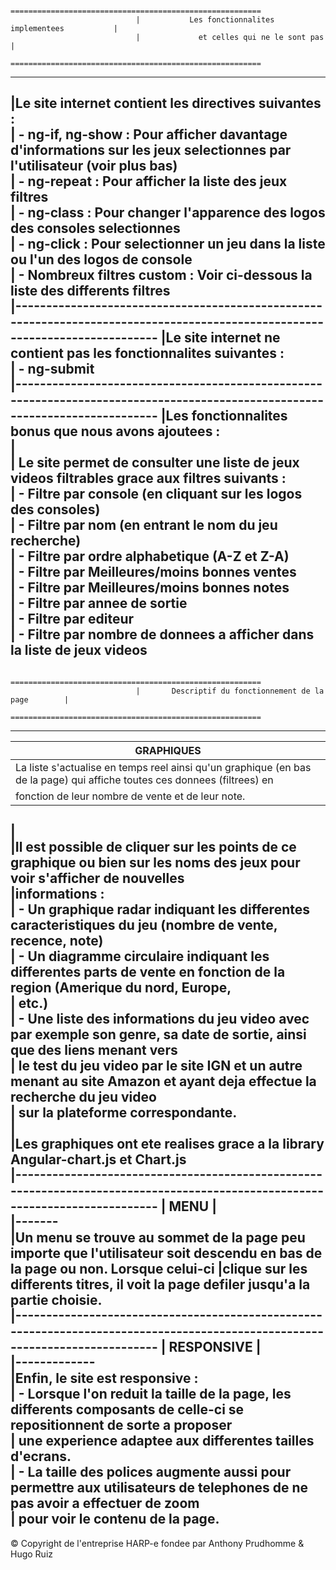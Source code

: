 								========================================================
								|			Les fonctionnalites implementees		   |
								|			  et celles qui ne le sont pas 			   |
								========================================================
-------------------------------------------------------------------------------------------------------------------------------
|Le site internet contient les directives suivantes :																		  
|	- ng-if, ng-show : Pour afficher davantage d'informations sur les jeux selectionnes par l'utilisateur (voir plus bas)	  
|	- ng-repeat : Pour afficher la liste des jeux filtres																	  
|	- ng-class : Pour changer l'apparence des logos des consoles selectionnes												  
|	- ng-click : Pour selectionner un jeu dans la liste ou l'un des logos de console										  
|	- Nombreux filtres custom : Voir ci-dessous la liste des differents filtres												  
|-----------------------------------------------------------------------------------------------------------------------------
|Le site internet ne contient pas les fonctionnalites suivantes :															  
|	- ng-submit																												  
|-----------------------------------------------------------------------------------------------------------------------------
|Les fonctionnalites bonus que nous avons ajoutees :																		  
|																															  
|	Le site permet de consulter une liste de jeux videos filtrables grace aux filtres suivants :							  
|		- Filtre par console (en cliquant sur les logos des consoles)														  
|		- Filtre par nom (en entrant le nom du jeu recherche)																  
|		- Filtre par ordre alphabetique (A-Z et Z-A)																		  
|		- Filtre par Meilleures/moins bonnes ventes																			  
|		- Filtre par Meilleures/moins bonnes notes																			  
|		- Filtre par annee de sortie																						  
|		- Filtre par editeur																								  
|		- Filtre par nombre de donnees a afficher dans la liste de jeux videos												  
-------------------------------------------------------------------------------------------------------------------------------

								========================================================
								|		Descriptif du fonctionnement de la page		   |
								========================================================
-------------------------------------------------------------------------------------------------------------------------------
| GRAPHIQUES |																												  
|-------------																												  
|La liste s'actualise en temps reel ainsi qu'un graphique (en bas de la page) qui affiche toutes ces donnees (filtrees) en    
|fonction de leur nombre de vente et de leur note.																			  
|																															  
|Il est possible de cliquer sur les points de ce graphique ou bien sur les noms des jeux pour voir s'afficher de nouvelles	  
|informations :																												  
|	- Un graphique radar indiquant les differentes caracteristiques du jeu (nombre de vente, recence, note)					  
|	- Un diagramme circulaire indiquant les differentes parts de vente en fonction de la region (Amerique du nord, Europe,	  
|	etc.)																													  
|	- Une liste des informations du jeu video avec par exemple son genre, sa date de sortie, ainsi que des liens menant vers  
|	le test du jeu video par le site IGN et un autre menant au site Amazon et ayant deja effectue la recherche du jeu video   
|	sur la plateforme correspondante.																						  
|																															  
|Les graphiques ont ete realises grace a la library Angular-chart.js et Chart.js 											  
|-----------------------------------------------------------------------------------------------------------------------------
| MENU |																												  	  
|-------																													  
|Un menu se trouve au sommet de la page peu importe que l'utilisateur soit descendu en bas de la page ou non. Lorsque celui-ci
|clique sur les differents titres, il voit la page defiler jusqu'a la partie choisie.										  
|-----------------------------------------------------------------------------------------------------------------------------
| RESPONSIVE |																												  
|-------------																												  
|Enfin, le site est responsive :																							  
|	- Lorsque l'on reduit la taille de la page, les differents composants de celle-ci se repositionnent de sorte a proposer	  
|	une experience adaptee aux differentes tailles d'ecrans.																  
|	- La taille des polices augmente aussi pour permettre aux utilisateurs de telephones de ne pas avoir a effectuer de zoom  
|	pour voir le contenu de la page.																						  
-------------------------------------------------------------------------------------------------------------------------------

© Copyright de l'entreprise HARP-e fondee par Anthony Prudhomme & Hugo Ruiz